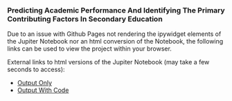 ### Predicting Academic Performance And Identifying The Primary Contributing Factors In Secondary Education

Due to an issue with Github Pages not rendering the ipywidget elements of the Jupiter Notebook nor an html conversion of the Notebook, the following links can be used to view the project within your browser. 

External links to html versions of the Jupiter Notebook (may take a few seconds to access):

* [Output Only](https://shanemcbryde-atriskstudents.on.drv.tw/html/Predicting-Academic-Performance-Output-Only.html)
* [Output With Code](https://shanemcbryde-atriskstudents.on.drv.tw/html/Predicting-Academic-Performance-With-Code.html)
